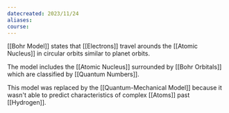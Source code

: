 ```yaml
---
datecreated: 2023/11/24
aliases: 
course:
---
```

[[Bohr Model]] states that [[Electrons]] travel arounds the [[Atomic Nucleus]] in circular orbits similar to planet orbits.

The model includes the [[Atomic Nucleus]] surrounded by [[Bohr Orbitals]] which are classified by [[Quantum Numbers]].

This model was replaced by the [[Quantum-Mechanical Model]] because it wasn't able to predict characteristics of complex [[Atoms]] past [[Hydrogen]].
